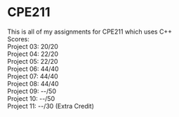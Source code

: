 # CPE211
This is all of my assignments for CPE211 which uses C++  
Scores:  
Project 03: 20/20  
Project 04: 22/20  
Project 05: 22/20  
Project 06: 44/40  
Project 07: 44/40  
Project 08: 44/40   
Project 09: --/50  
Project 10: --/50  
Project 11: --/30 (Extra Credit)
